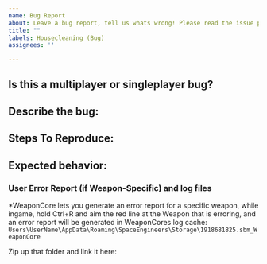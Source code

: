 ```yaml
---
name: Bug Report
about: Leave a bug report, tell us whats wrong! Please read the issue posting guidelines before posting, it's in the wiki!
title: ""
labels: Housecleaning (Bug)
assignees: ''

---
```


## Is this a multiplayer or singleplayer bug?



## Describe the bug:



## Steps To Reproduce:



## Expected behavior:



### User Error Report (if Weapon-Specific) and log files
*WeaponCore lets you generate an error report for a specific weapon, while ingame, hold Ctrl+R and aim the red line at the Weapon that is erroring, and an error report will be generated in WeaponCores log cache: `Users\UserName\AppData\Roaming\SpaceEngineers\Storage\1918681825.sbm_WeaponCore`

Zip up that folder and link it here:

